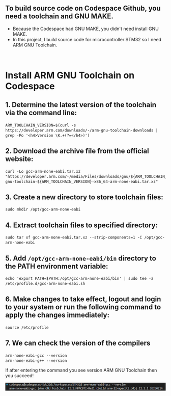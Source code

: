 <h2>To build source code on Codespace Github, you need a toolchain and GNU MAKE. </h2> 

* Because the Codespace had GNU MAKE, you didn't need install GNU MAKE. 
* In this project, I build source code for microcontroller STM32 so I need ARM GNU Toolchain.

<br>

# Install ARM GNU Toolchain on Codespace

## 1. Determine the latest version of the toolchain via the command line:

    ARM_TOOLCHAIN_VERSION=$(curl -s https://developer.arm.com/downloads/-/arm-gnu-toolchain-downloads | grep -Po '<h4>Version \K.+(?=</h4>)')
    
## 2. Download the archive file from the official website:

    curl -Lo gcc-arm-none-eabi.tar.xz "https://developer.arm.com/-/media/Files/downloads/gnu/${ARM_TOOLCHAIN_VERSION}/binrel/arm-gnu-toolchain-${ARM_TOOLCHAIN_VERSION}-x86_64-arm-none-eabi.tar.xz"

## 3. Create a new directory to store toolchain files:

    sudo mkdir /opt/gcc-arm-none-eabi

## 4. Extract toolchain files to specified directory:

    sudo tar xf gcc-arm-none-eabi.tar.xz --strip-components=1 -C /opt/gcc-arm-none-eabi

## 5. Add  `/opt/gcc-arm-none-eabi/bin` directory to the PATH environment variable: 

    echo 'export PATH=$PATH:/opt/gcc-arm-none-eabi/bin' | sudo tee -a /etc/profile.d/gcc-arm-none-eabi.sh

## 6. Make changes to take effect, logout and login to your system or run the following command to apply the changes immediately:

    source /etc/profile

## 7. We can check the version of the compilers

    arm-none-eabi-gcc --version
    arm-none-eabi-g++ --version

If after entering the command you see version ARM GNU Toolchain then you succeed!

![Alt text](image.png)